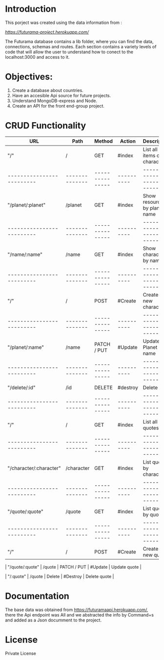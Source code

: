 # Introduction

This porject was created using the data information from : 

*https://futurama-project.herokuapp.com/*

The Futurama database contains a lib folder, where you can find the data, connections, schemas and routes. Each section contains a variety levels of code that will allow the user to understand how to conect to the localhost:3000 and access to it. 


# Objectives: 

1. Create a database about countries.
2. Have an accesible Api source for future projects.
3. Understand MongoDB-express and Node.
4. Create an API for the front end-group project.

# CRUD Functionality

|      URL                |  Path        |  Method       |   Action |   Description                 |
|-------------------------|--------------|---------------|----------|-------------------------------|
|       "/"               |   /          |   GET         |  #index  |  List all items of character  |
|-------------------------|--------------|---------------|----------|-------------------------------|
| "/planet/:planet"       |   /planet    |   GET         |  #index  | Show resources by planet name |
|-------------------------|--------------|---------------|----------|-------------------------------|
| "/name/:name"           |   /name      |   GET         |  #index  | Show character by name        |
|-------------------------|--------------|---------------|----------|-------------------------------|
|       "/"               |   /          |   POST        |  #Create | Create a new character        |
|-------------------------|--------------|---------------|----------|-------------------------------|
| "/planet/:name"         |   /name      |   PATCH / PUT |  #Update | Update Planet name            |
|-------------------------|--------------|---------------|----------|-------------------------------|
| "/delete/:id"           |   /id        |   DELETE      | #destroy | Delete by id                  |
|-------------------------|--------------|---------------|----------|-------------------------------|
|       "/"               |   /          |   GET         |  #index  | List all quotes               |
|-------------------------|--------------|---------------|----------|-------------------------------|
| "/character/:character" |   /character |   GET         |  #index  | List quotes by character      |
|-------------------------|--------------|---------------|----------|-------------------------------|
| "/quote/:quote"         |   /quote     |   GET         |  #index  | List quotes by quotes         |
|-------------------------|--------------|---------------|----------|-------------------------------|
|        "/"              |   /          |   POST        |  #Create | Create a new quote            |

| "/quote/:quote"         |   /quote     |   PATCH / PUT |  #Update | Update quote                  |

| "/:quote"               |   /quote     |   Delete      | #Destroy | Delete quote                  |


# Documentation

The base data was obtained from https://futuramaapi.herokuapp.com/, there the Api endpoint was All and we abstracted the info by Command+s and added as a Json documment to the project. 


# License

Private License

